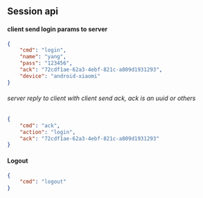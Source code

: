 ## Session api

#### client send login params to server

```json
{
    "cmd": "login",
    "name": "yang",
    "pass": "123456",
    "ack": "72cdf1ae-62a3-4ebf-821c-a809d1931293",
    "device": "android-xiaomi"
}
```

###### server reply to client with client send ack, ack is an uuid or others

```json
{
    "cmd": "ack",
    "action": "login",
    "ack": "72cdf1ae-62a3-4ebf-821c-a809d1931293"
}
```

#### Logout

```json
{
    "cmd": "logout"
}
```